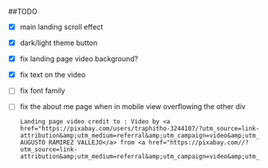 ##TODO

- [x] main landing scroll effect
- [x] dark/light theme button
- [x] fix landing page video background?
- [x] fix text on the video
- [ ] fix font family
- [ ] fix the about me page when in mobile view overflowing the other div

      Landing page video credit to : Video by <a href="https://pixabay.com/users/traphitho-3244107/?utm_source=link-attribution&amp;utm_medium=referral&amp;utm_campaign=video&amp;utm_content=23740">CESAR AUGUSTO RAMIREZ VALLEJO</a> from <a href="https://pixabay.com//?utm_source=link-attribution&amp;utm_medium=referral&amp;utm_campaign=video&amp;utm_content=23740">Pixabay</a>

